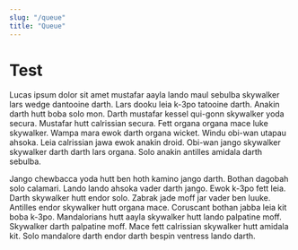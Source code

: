```yaml
---
slug: "/queue"
title: "Queue"
---
```


# Test

Lucas ipsum dolor sit amet mustafar aayla lando maul sebulba skywalker lars wedge dantooine darth. Lars dooku leia k-3po tatooine darth. Anakin darth hutt boba solo mon. Darth mustafar kessel qui-gonn skywalker yoda secura. Mustafar hutt calrissian secura. Fett organa organa mace luke skywalker. Wampa mara ewok darth organa wicket. Windu obi-wan utapau ahsoka. Leia calrissian jawa ewok anakin droid. Obi-wan jango skywalker skywalker darth darth lars organa. Solo anakin antilles amidala darth sebulba.

Jango chewbacca yoda hutt ben hoth kamino jango darth. Bothan dagobah solo calamari. Lando lando ahsoka vader darth jango. Ewok k-3po fett leia. Darth skywalker hutt endor solo. Zabrak jade moff jar vader ben luuke. Antilles endor skywalker hutt organa mace. Coruscant bothan jabba leia kit boba k-3po. Mandalorians hutt aayla skywalker hutt lando palpatine moff. Skywalker darth palpatine moff. Mace fett calrissian skywalker hutt amidala kit. Solo mandalore darth endor darth bespin ventress lando darth.
